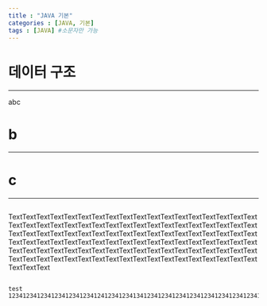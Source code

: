 ```yaml
---
title : "JAVA 기본"
categories : [JAVA, 기본]
tags : [JAVA] #소문자만 가능
---
```


# **데이터 구조**
---
abc


# **b**
---


# **c**
---

<div style="column-width: 300px;">

TextTextTextTextTextTextTextTextTextTextTextTextTextTextTextTextTextTextTextTextTextTextTextTextTextTextTextTextTextTextTextTextTextTextTextTextTextTextTextTextTextTextTextTextTextTextTextTextTextTextTextTextTextTextTextTextTextTextTextTextTextTextTextTextTextTextTextTextTextTextTextTextTextTextTextTextTextTextTextTextTextTextTextTextTextTextTextTextTextTextTextTextTextTextTextTextTextTextTextTextTextTextTextTextTextTextTextTextTextTextText

</div>

<div style="column-width: 300px;">

```console
test
12341234123412341234123412412341234134123412341234123412341234123412341234123
```

</div>
